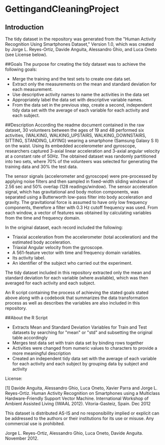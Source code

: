 # GettingandCleaningProject
## Introduction

The tidy dataset in the repository was generated from the "Human Activity Recognition Using Smartphones Dataset," Version 1.0, which was created by Jorge L. Reyes-Ortiz, Davide Anguita, Alessandro Ghio, and Luca Oneto (see License below).

##Goals
The purpose for creating the tidy dataset was to achieve the following goals:
- Merge the training and the test sets to create one data set.
- Extract only the measurements on the mean and standard deviation for each measurement.
- Use descriptive activity names to name the activities in the data set
- Appropriately label the data set with descriptive variable names.
- From the data set in the previous step, create a second, independent tidy data set with the average of each variable for each activity and each subject.

##Description
According the readme document contained in the raw dataset, 30 volunteers between the ages of 19 and 48 performed six activities,  (WALKING, WALKING_UPSTAIRS, WALKING_DOWNSTAIRS, SITTING, STANDING, LAYING) wearing a smartphone (Samsung Galaxy S II) on the waist. Using its embedded accelerometer and gyroscope, researchers captured 3-axial linear acceleration and 3-axial angular velocity at a constant rate of 50Hz. The obtained dataset was randomly partitioned into two sets, where 70% of the volunteers was selected for generating the training data and 30% the test data. 

The sensor signals (accelerometer and gyroscope) were pre-processed by applying noise filters and then sampled in fixed-width sliding windows of 2.56 sec and 50% overlap (128 readings/window). The sensor acceleration signal, which has gravitational and body motion components, was separated using a Butterworth low-pass filter into body acceleration and gravity. The gravitational force is assumed to have only low frequency components, therefore a filter with 0.3 Hz cutoff frequency was used. From each window, a vector of features was obtained by calculating variables from the time and frequency domain.  

In the original dataset, each record included the following:

- Triaxial acceleration from the accelerometer (total acceleration) and the estimated body acceleration.
- Triaxial Angular velocity from the gyroscope. 
- A 561-feature vector with time and frequency domain variables. 
- Its activity label. 
- An identifier of the subject who carried out the experiment.

The tidy dataset included in this repository extracted only the mean and standard deviation for each variable (where available), which was then averaged for each activity and each subject.

An R script containing the process of achieving the stated goals stated above along with a codebook that summarizes the data transformation process as well as describes the variables are also included in this repository. 

##About the R Script
- Extracts Mean and Standard Deviation Variables for Train and Test datasets by searching for "mean" or "std" and subsetting the original table accordingly
- Merges test data set with train data set by binding rows together
- Activities were changed from numeric values to characters to provide a more meaningful description
- Created an independent tidy data set with the average of each variable for each activity and each subject by grouping data by subject and activity

License:

[1] Davide Anguita, Alessandro Ghio, Luca Oneto, Xavier Parra and Jorge L. Reyes-Ortiz. Human Activity Recognition on Smartphones using a Multiclass Hardware-Friendly Support Vector Machine. International Workshop of Ambient Assisted Living (IWAAL 2012). Vitoria-Gasteiz, Spain. Dec 2012

This dataset is distributed AS-IS and no responsibility implied or explicit can be addressed to the authors or their institutions for its use or misuse. Any commercial use is prohibited.

Jorge L. Reyes-Ortiz, Alessandro Ghio, Luca Oneto, Davide Anguita. November 2012.
